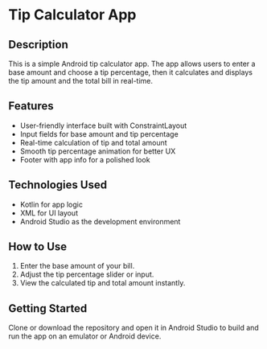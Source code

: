 # Tip Calculator App

## Description  
This is a simple Android tip calculator app. The app allows users to enter a base amount and choose a tip percentage, then it calculates and displays the tip amount and the total bill in real-time.

## Features  
- User-friendly interface built with ConstraintLayout  
- Input fields for base amount and tip percentage  
- Real-time calculation of tip and total amount  
- Smooth tip percentage animation for better UX  
- Footer with app info for a polished look  

## Technologies Used  
- Kotlin for app logic  
- XML for UI layout  
- Android Studio as the development environment  

## How to Use  
1. Enter the base amount of your bill.  
2. Adjust the tip percentage slider or input.  
3. View the calculated tip and total amount instantly.  

## Getting Started  
Clone or download the repository and open it in Android Studio to build and run the app on an emulator or Android device.

